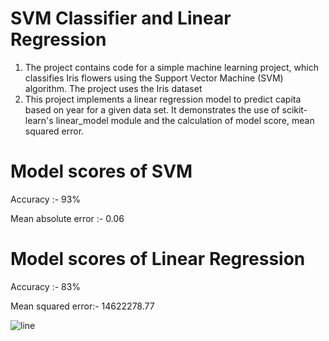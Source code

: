 # SVM Classifier and Linear Regression
1) The project contains code for a simple machine learning project, which classifies Iris flowers using the Support Vector Machine (SVM) algorithm. The project uses the Iris dataset
2) This project implements a linear regression model to predict capita based on year for a given data set. It demonstrates the use of scikit-learn's linear_model module and the calculation of model score, mean squared error.

# Model scores of SVM

Accuracy :- 93%

Mean absolute error :- 0.06

# Model scores of Linear Regression

Accuracy :- 83%

Mean squared error:- 14622278.77

![line](https://user-images.githubusercontent.com/113977239/227000225-e5763357-6c7b-41dd-9c07-acfa7399402b.png)
